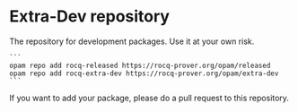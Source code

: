 # Extra-Dev repository

The repository for development packages. Use it at your own risk.

    ```
    opam repo add rocq-released https://rocq-prover.org/opam/released
    opam repo add rocq-extra-dev https://rocq-prover.org/opam/extra-dev
    ```

If you want to add your package, please do a pull request to this repository.
